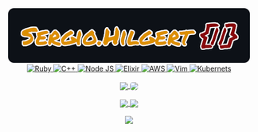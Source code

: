 
<a href="http://sergiohilgert.com" target="_blank">
  <div align="center">
    <img alt="Sergio Hilgert" src="assets/sergio.hilgert.png" />
  </div>
</a>
<div align="center">
  <a href="https://www.ruby-lang.org/en/" target="_blank">
    <img src="https://readme-components.vercel.app/api?component=logo&logo=ruby&text=false&fill=0d1118&svgfill=cc0000" alt="Ruby">
  </a>
  <a href="https://isocpp.org/" target="_blank">
    <img src="https://readme-components.vercel.app/api?component=logo&logo=cplusplus&text=false&fill=0d1118&svgfill=5E97D0" alt="C++">
  </a>
  <a href="https://nodejs.org/en/" target="_blank">
    <img src="https://readme-components.vercel.app/api?component=logo&logo=node.js&text=false&fill=0d1118&svgfill=659b60" alt="Node JS">
  </a>
  <a href="https://elixir-lang.org/" target="_blank">
    <img src="https://readme-components.vercel.app/api?component=logo&logo=elixir&text=false&fill=0d1118&svgfill=811eb6" alt="Elixir">
  </a>
  <a href="https://aws.amazon.com/" target="_blank">
    <img src="https://readme-components.vercel.app/api?component=logo&logo=amazonaws&text=false&fill=0d1118&svgfill=FF9900" alt="AWS">
  </a>
  <a href="https://github.com/vim/vim" target="_blank">
    <img src="https://readme-components.vercel.app/api?component=logo&logo=vim&text=false&fill=0d1118&svgfill=029031&" alt="Vim">
  </a>
  <a href="https://kubernetes.io/" target="_blank">
    <img src="https://readme-components.vercel.app/api?component=logo&logo=kubernetes&text=false&fill=0d1118&svgfill=326ce5&animation=spin" alt="Kubernets">
  </a>
</div>
<br/>
<div align="center">
  <a href="https://github.com/sergio-hilgert" target="_blank">
    <img align="center" height="168em"
      src="https://github-readme-stats.vercel.app/api/top-langs?username=sergio-hilgert&show_icons=true&include_all_commits=true&count_private=true&theme=apprentice&hide_border=true&bg_color=0D1118&layout=compact" />
  </a>
  <a href="https://github.com/sergio-hilgert" target="_blank">
    <img align="center" height="168em" style="border-radius: 5px"
      src="https://github-readme-activity-graph.cyclic.app/graph?username=sergio-hilgert&theme=github-compact" />
  </a>
</div>
<br/>
<div align="center">
  <a href="https://github.com/sergio-hilgert" target="_blank">
    <img align="center" height="165em"
      src="https://github-readme-stats.vercel.app/api?username=sergio-hilgert&show_icons=true&include_all_commits=true&count_private=true&icon_color=dc8f04&hide_border=true&bg_color=0D1117&text_color=fff&title_color=fff" />
  </a>
  <a href="https://github.com/sergio-hilgert" target="_blank">
    <img align="center" height="165em"
      src="https://github-readme-streak-stats.herokuapp.com/?user=sergio-hilgert&theme=black-ice&hide_border=true&stroke=0000&background=0D1118&ring=dc8f04&fire=dc8f04&currStreakLabel=dc8f04" />
  </a>
</div>
<br/>
<div align="center">
  <a href="https://github.com/sergio-hilgert" target="_blank">
    <img
      style="color:white"
      src="https://github-profile-trophy.vercel.app/?username=sergio-hilgert&no-frame=true&margin-w=14&theme=darkhub"/>
  </a>
</div>
